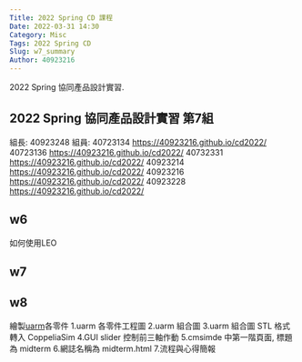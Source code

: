 ```yaml
---
Title: 2022 Spring CD 課程
Date: 2022-03-31 14:30
Category: Misc
Tags: 2022 Spring CD
Slug: w7_summary
Author: 40923216
---
```


2022 Spring 協同產品設計實習.

<!-- PELICAN_END_SUMMARY -->

2022 Spring 協同產品設計實習 第7組
----
組長:
40923248 
組員:
40723134 <a href="https://40723134.github.io/cd2022/">https://40923216.github.io/cd2022/</a>
40723136 <a href="https://s40723136.github.io/cd2022/">https://40923216.github.io/cd2022/</a>
40732331 <a href="https://40732331.github.io/cd2022/">https://40923216.github.io/cd2022/</a>
40923214 <a href="https://40923214.github.io/cd2022/">https://40923216.github.io/cd2022/</a>
40923216 <a href="https://40923216.github.io/cd2022/">https://40923216.github.io/cd2022/</a>
40923228 <a href="https://40923228.github.io/cd2022/">https://40923216.github.io/cd2022/</a>

w6 
----
如何使用LEO

w7
----


w8 
----
繪製[uarm]各零件
1.uarm 各零件工程圖
2.uarm 組合圖
3.uarm 組合圖 STL 格式轉入 CoppeliaSim
4.GUI slider 控制前三軸作動
5.cmsimde 中第一階頁面, 標題為 midterm
6.網誌名稱為 midterm.html
7.流程與心得簡報


[uarm]:https://mde.tw/cd2022_guide/content/uarm%20%E4%B8%BB%E9%AB%94%E9%9B%B6%E4%BB%B6.html